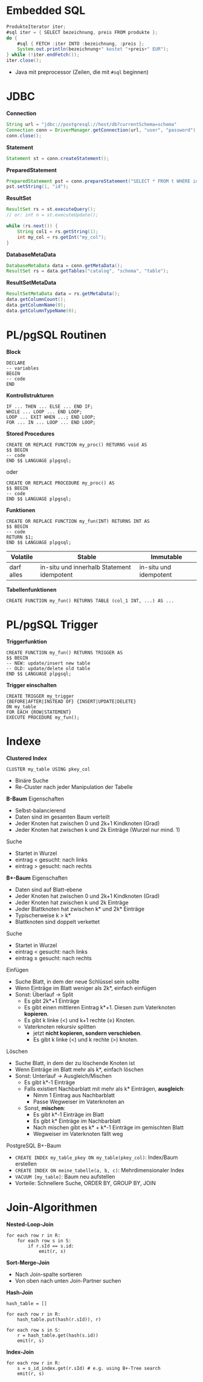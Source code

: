 # Embedded SQL

```java
ProdukteIterator iter;
#sql iter = { SELECT bezeichnung, preis FROM produkte };
do {
	#sql { FETCH :iter INTO :bezeichnung, :preis };
	System.out.println(bezeichnung+" kostet "+preis+" EUR");
} while (!iter.endFetch());
iter.close();
```

- Java mit preprocessor (Zeilen, die mit `#sql` beginnen)

# JDBC

**Connection**
```java
String url = "jdbc://postgresql://host/db?currentSchema=schema"
Connection conn = DriverManager.getConnection(url, "user", "password");
conn.close();
```

**Statement**
```java
Statement st = conn.createStatement();
```

**PreparedStatement**
```java
PreparedStatement pst = conn.prepareStatement("SELECT * FROM t WHERE id = ?");
pst.setString(1, "id");
```

**ResultSet**
```java
ResultSet rs = st.executeQuery();
// or: int n = st.executeUpdate();

while (rs.next()) {
	String col1 = rs.getString(1);
	int my_col = rs.getInt("my_col");
}
```

**DatabaseMetaData**
```java
DatabaseMetaData data = conn.getMetaData();
ResultSet rs = data.getTables("catalog", "schema", "table");
```

**ResultSetMetaData**
```java
ResultSetMetaData data = rs.getMetaData();
data.getColumnCount();
data.getColumnName(0);
data.getColumnTypeName(0);
```

# PL/pgSQL Routinen

**Block**
```postgresql
DECLARE
-- variables
BEGIN
-- code
END
```

**Kontrollstrukturen**
```postgresql
IF ... THEN ... ELSE ... END IF;
WHILE ... LOOP ... END LOOP;
LOOP ... EXIT WHEN ...; END LOOP;
FOR ... IN ... LOOP ... END LOOP;
```

**Stored Procedures**
```postgresql
CREATE OR REPLACE FUNCTION my_proc() RETURNS void AS 
$$ BEGIN
-- code
END $$ LANGUAGE plpgsql;
```
oder
```postgresql
CREATE OR REPLACE PROCEDURE my_proc() AS
$$ BEGIN
-- code
END $$ LANGUAGE plpgsql;
```

**Funktionen**
```postgresql
CREATE OR REPLACE FUNCTION my_fun(INT) RETURNS INT AS
$$ BEGIN
-- code
RETURN $1;
END $$ LANGUAGE plpgsql;
```

| Volatile | Stable | Immutable |
| ---- | ---- | ---- |
| darf alles | in-situ und innerhalb Statement idempotent | in-situ und idempotent |

**Tabellenfunktionen**
```postgresql
CREATE FUNCTION my_fun() RETURNS TABLE (col_1 INT, ...) AS ...
```

# PL/pgSQL Trigger

**Triggerfunktion**
```postgresql
CREATE FUNCTION my_fun() RETURNS TRIGGER AS
$$ BEGIN
-- NEW: update/insert new table
-- OLD: update/delete old table
END $$ LANGUAGE plpgsql;
```

**Trigger einschalten**
```postgresql
CREATE TRIGGER my_trigger
{BEFORE|AFTER|INSTEAD OF} {INSERT|UPDATE|DELETE}
ON my_table
FOR EACH {ROW|STATEMENT}
EXECUTE PROCEDURE my_fun();
```

# Indexe

**Clustered Index**
```postgresql
CLUSTER my_table USING pkey_col
```
- Binäre Suche
- Re-Cluster nach jeder Manipulation der Tabelle

**B-Baum**
Eigenschaften
- Selbst-balancierend
- Daten sind im gesamten Baum verteilt
- Jeder Knoten hat zwischen 0 und 2k+1 Kindknoten (Grad)
- Jeder Knoten hat zwischen k und 2k Einträge (Wurzel nur mind. 1)

 Suche
- Startet in Wurzel
- eintrag $<$ gesucht: nach links
- eintrag $>$ gesucht: nach rechts

**B+-Baum**
Eigenschaften
- Daten sind auf Blatt-ebene
- Jeder Knoten hat zwischen 0 und 2k+1 Kindknoten (Grad)
- Jeder Knoten hat zwischen k und 2k Einträge
- Jeder Blattknoten hat zwischen k* und 2k* Einträge
- Typischerweise k > k*
- Blattknoten sind doppelt verkettet

Suche
- Startet in Wurzel
- eintrag $<$ gesucht: nach links
- eintrag $\ge$ gesucht: nach rechts

Einfügen
- Suche Blatt, in dem der neue Schlüssel sein sollte
- Wenn Einträge im Blatt weniger als 2k*, einfach einfügen
- Sonst: Überlauf -> Split
	- Es gibt 2k*+1 Einträge
	- Es gibt einen mittleren Eintrag k*+1. Diesen zum Vaterknoten **kopieren**.
	- Es gibt k linke ($<$) und k+1 rechte ($\ge$) Knoten.
	- Vaterknoten rekursiv splitten
		- jetzt **nicht kopieren, sondern verschieben**.
		- Es gibt k linke ($<$) und k rechte ($>$) knoten.

Löschen
- Suche Blatt, in dem der zu löschende Knoten ist
- Wenn Einträge im Blatt mehr als k*, einfach löschen
- Sonst: Unterlauf -> Ausgleich/Mischen
	- Es gibt k*-1 Einträge
	- Falls existiert Nachbarblatt mit mehr als k* Einträgen, **ausgleich**:
		- Nimm 1 Eintrag aus Nachbarblatt
		- Passe Wegweiser im Vaterknoten an
	- Sonst, **mischen**:
		- Es gibt k*-1 Einträge im Blatt
		- Es gibt k* Einträge im Nachbarblatt
		- Nach mischen gibt es k* + k*-1 Einträge im gemischten Blatt
		- Wegweiser im Vaterknoten fällt weg

PostgreSQL B+-Baum
- `CREATE INDEX my_table_pkey ON my_table(pkey_col)`: Index/Baum erstellen
- `CREATE INDEX ON meine_tabelle(a, b, c)`: Mehrdimensionaler Index
- `VACUUM [my_table]`: Baum neu aufstellen
- Vorteile: Schnellere Suche, ORDER BY, GROUP BY, JOIN

# Join-Algorithmen

**Nested-Loop-Join**
```
for each row r in R:
	for each row s in S:
		if r.sId == s.id:
			emit(r, s)
```

**Sort-Merge-Join**
- Nach Join-spalte sortieren
- Von oben nach unten Join-Partner suchen

**Hash-Join**
```
hash_table = []

for each row r in R:
	hash_table.put(hash(r.sId)), r)

for each row s in S:
	r = hash_table.get(hash(s.id))
	emit(r, s)
```

**Index-Join**
```
for each row r in R:
	s = s_id_index.get(r.sId) # e.g. using B+-Tree search
	emit(r, s)
```

